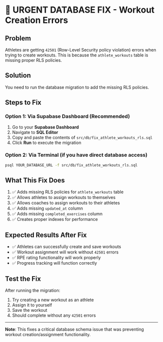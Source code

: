 # 🚨 URGENT DATABASE FIX - Workout Creation Errors

## Problem
Athletes are getting `42501` (Row-Level Security policy violation) errors when trying to create workouts. This is because the `athlete_workouts` table is missing proper RLS policies.

## Solution
You need to run the database migration to add the missing RLS policies.

## Steps to Fix

### Option 1: Via Supabase Dashboard (Recommended)
1. Go to your **Supabase Dashboard**
2. Navigate to **SQL Editor**
3. Copy and paste the contents of `src/db/fix_athlete_workouts_rls.sql`
4. Click **Run** to execute the migration

### Option 2: Via Terminal (if you have direct database access)
```bash
psql YOUR_DATABASE_URL -f src/db/fix_athlete_workouts_rls.sql
```

## What This Fix Does
1. ✅ Adds missing RLS policies for `athlete_workouts` table
2. ✅ Allows athletes to assign workouts to themselves
3. ✅ Allows coaches to assign workouts to their athletes
4. ✅ Adds missing `updated_at` column
5. ✅ Adds missing `completed_exercises` column
6. ✅ Creates proper indexes for performance

## Expected Results After Fix
- ✅ Athletes can successfully create and save workouts
- ✅ Workout assignment will work without `42501` errors
- ✅ RPE rating functionality will work properly
- ✅ Progress tracking will function correctly

## Test the Fix
After running the migration:
1. Try creating a new workout as an athlete
2. Assign it to yourself
3. Save the workout
4. Should complete without any `42501` errors

---
**Note**: This fixes a critical database schema issue that was preventing workout creation/assignment functionality. 